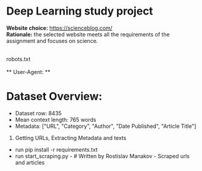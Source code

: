# Deep Learning study project
**Website choice:** https://scienceblog.com/ <br>
**Rationale:** the selected website meets all the requirements of the assignment and focuses on science.

<br />
robots.txt
<br/>
<br />
** User-Agent: **

# Dataset Overview:
<ul>
  <li>Dataset row: 8435</li>
  <li>Mean context length: 765 words</li>
  <li>Metadata: ["URL", "Category", "Author", "Date Published", "Article Title"]</li>
</ul>

1) Getting URLs, Extracting Metadata and texts
<ul>
  <li>run pip install -r requirements.txt</li>
  <li>run start_scraping.py - # Written by Rostislav Manakov - Scraped urls and articles</li>
</ul>
